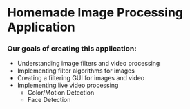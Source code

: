 # Homemade Image Processing Application

### Our goals of creating this application:
- Understanding image filters and video processing
- Implementing filter algorithms for images
- Creating a filtering GUI for images and video
- Implementing live video processing
  - Color/Motion Detection
  - Face Detection
